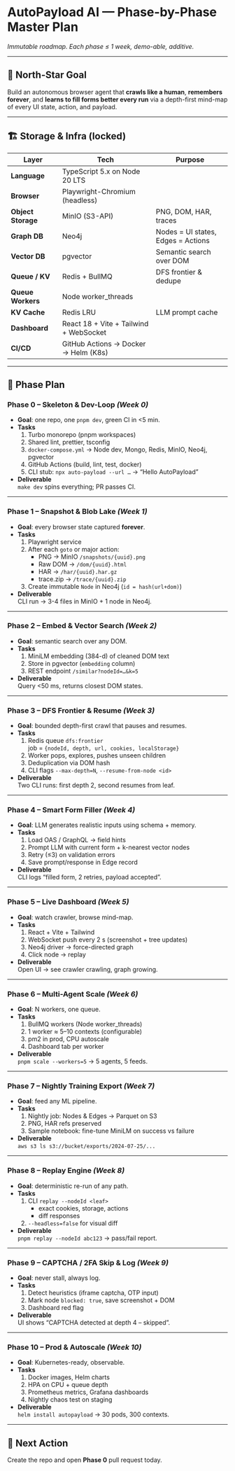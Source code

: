 # AutoPayload AI — Phase-by-Phase Master Plan

_Immutable roadmap. Each phase ≤ 1 week, demo-able, additive._

---

## 🎯 North-Star Goal

Build an autonomous browser agent that **crawls like a human**, **remembers forever**, and **learns to fill forms better every run** via a depth-first mind-map of every UI state, action, and payload.

---

## 🏗️ Storage & Infra (locked)

| Layer              | Tech                                   | Purpose                            |
| ------------------ | -------------------------------------- | ---------------------------------- |
| **Language**       | TypeScript 5.x on Node 20 LTS          |
| **Browser**        | Playwright-Chromium (headless)         |
| **Object Storage** | MinIO (S3-API)                         | PNG, DOM, HAR, traces              |
| **Graph DB**       | Neo4j                                  | Nodes = UI states, Edges = Actions |
| **Vector DB**      | pgvector                               | Semantic search over DOM           |
| **Queue / KV**     | Redis + BullMQ                         | DFS frontier & dedupe              |
| **Queue Workers**  | Node worker_threads                    |
| **KV Cache**       | Redis LRU                              | LLM prompt cache                   |
| **Dashboard**      | React 18 + Vite + Tailwind + WebSocket |
| **CI/CD**          | GitHub Actions → Docker → Helm (K8s)   |

---

## 🧩 Phase Plan

### **Phase 0 – Skeleton & Dev-Loop** _(Week 0)_

- **Goal**: one repo, one `pnpm dev`, green CI in <5 min.
- **Tasks**
  1. Turbo monorepo (pnpm workspaces)
  2. Shared lint, prettier, tsconfig
  3. `docker-compose.yml` → Node dev, Mongo, Redis, MinIO, Neo4j, pgvector
  4. GitHub Actions (build, lint, test, docker)
  5. CLI stub: `npx auto-payload --url …` → “Hello AutoPayload”
- **Deliverable**  
  `make dev` spins everything; PR passes CI.

---

### **Phase 1 – Snapshot & Blob Lake** _(Week 1)_

- **Goal**: every browser state captured **forever**.
- **Tasks**
  1. Playwright service
  2. After each `goto` or major action:
     - PNG → MinIO `/snapshots/{uuid}.png`
     - Raw DOM → `/dom/{uuid}.html`
     - HAR → `/har/{uuid}.har.gz`
     - trace.zip → `/trace/{uuid}.zip`
  3. Create immutable `Node` in Neo4j (`id = hash(url+dom)`)
- **Deliverable**  
  CLI run → 3-4 files in MinIO + 1 node in Neo4j.

---

### **Phase 2 – Embed & Vector Search** _(Week 2)_

- **Goal**: semantic search over any DOM.
- **Tasks**
  1. MiniLM embedding (384-d) of cleaned DOM text
  2. Store in pgvector (`embedding` column)
  3. REST endpoint `/similar?nodeId=…&k=5`
- **Deliverable**  
  Query <50 ms, returns closest DOM states.

---

### **Phase 3 – DFS Frontier & Resume** _(Week 3)_

- **Goal**: bounded depth-first crawl that pauses and resumes.
- **Tasks**
  1. Redis queue `dfs:frontier`  
     job = `{nodeId, depth, url, cookies, localStorage}`
  2. Worker pops, explores, pushes unseen children
  3. Deduplication via DOM hash
  4. CLI flags `--max-depth=N`, `--resume-from-node <id>`
- **Deliverable**  
  Two CLI runs: first depth 2, second resumes from leaf.

---

### **Phase 4 – Smart Form Filler** _(Week 4)_

- **Goal**: LLM generates realistic inputs using schema + memory.
- **Tasks**
  1. Load OAS / GraphQL → field hints
  2. Prompt LLM with current form + k-nearest vector nodes
  3. Retry (≤3) on validation errors
  4. Save prompt/response in Edge record
- **Deliverable**  
  CLI logs “filled form, 2 retries, payload accepted”.

---

### **Phase 5 – Live Dashboard** _(Week 5)_

- **Goal**: watch crawler, browse mind-map.
- **Tasks**
  1. React + Vite + Tailwind
  2. WebSocket push every 2 s (screenshot + tree updates)
  3. Neo4j driver → force-directed graph
  4. Click node → replay
- **Deliverable**  
  Open UI → see crawler crawling, graph growing.

---

### **Phase 6 – Multi-Agent Scale** _(Week 6)_

- **Goal**: N workers, one queue.
- **Tasks**
  1. BullMQ workers (Node worker_threads)
  2. 1 worker ≈ 5–10 contexts (configurable)
  3. pm2 in prod, CPU autoscale
  4. Dashboard tab per worker
- **Deliverable**  
  `pnpm scale --workers=5` → 5 agents, 5 feeds.

---

### **Phase 7 – Nightly Training Export** _(Week 7)_

- **Goal**: feed any ML pipeline.
- **Tasks**
  1. Nightly job: Nodes & Edges → Parquet on S3
  2. PNG, HAR refs preserved
  3. Sample notebook: fine-tune MiniLM on success vs failure
- **Deliverable**  
  `aws s3 ls s3://bucket/exports/2024-07-25/...`

---

### **Phase 8 – Replay Engine** _(Week 8)_

- **Goal**: deterministic re-run of any path.
- **Tasks**
  1. CLI `replay --nodeId <leaf>`
     - exact cookies, storage, actions
     - diff responses
  2. `--headless=false` for visual diff
- **Deliverable**  
  `pnpm replay --nodeId abc123` → pass/fail report.

---

### **Phase 9 – CAPTCHA / 2FA Skip & Log** _(Week 9)_

- **Goal**: never stall, always log.
- **Tasks**
  1. Detect heuristics (iframe captcha, OTP input)
  2. Mark node `blocked: true`, save screenshot + DOM
  3. Dashboard red flag
- **Deliverable**  
  UI shows “CAPTCHA detected at depth 4 – skipped”.

---

### **Phase 10 – Prod & Autoscale** _(Week 10)_

- **Goal**: Kubernetes-ready, observable.
- **Tasks**
  1. Docker images, Helm charts
  2. HPA on CPU + queue depth
  3. Prometheus metrics, Grafana dashboards
  4. Nightly chaos test on staging
- **Deliverable**  
  `helm install autopayload` → 30 pods, 300 contexts.

---

## 🏁 Next Action

Create the repo and open **Phase 0** pull request today.
